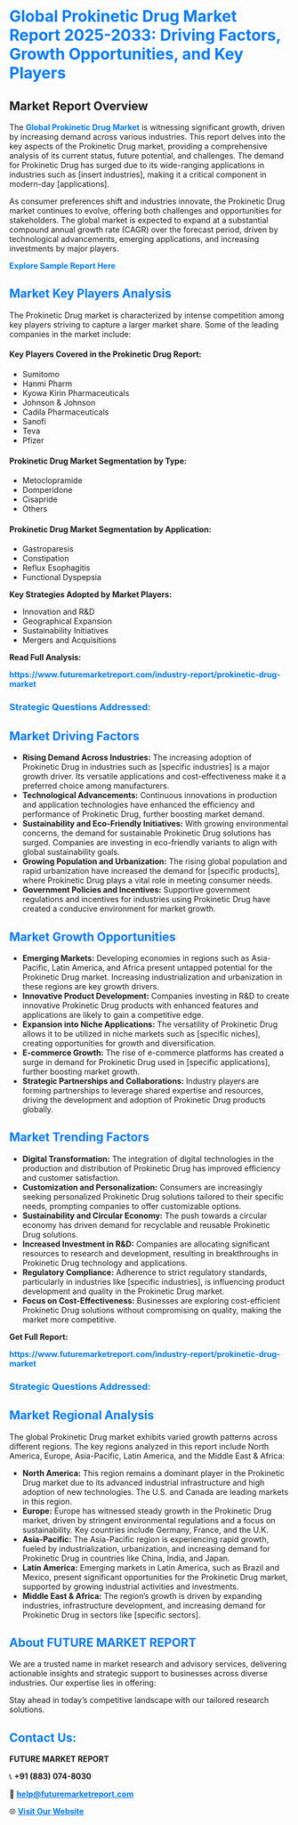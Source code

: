 <h1 style="color: #007BFF;">Global Prokinetic Drug Market Report 2025-2033: Driving Factors, Growth Opportunities, and Key Players</h1>

<section id="overview">
<h2>Market Report Overview</h2>
<p>The <a href="https://www.futuremarketreport.com/industry-report/prokinetic-drug-market" style="color: #007BFF; text-decoration: none;"><strong>Global Prokinetic Drug Market</strong></a> is witnessing significant growth, driven by increasing demand across various industries. This report delves into the key aspects of the Prokinetic Drug market, providing a comprehensive analysis of its current status, future potential, and challenges. The demand for Prokinetic Drug has surged due to its wide-ranging applications in industries such as [insert industries], making it a critical component in modern-day [applications].</p>
<p>As consumer preferences shift and industries innovate, the Prokinetic Drug market continues to evolve, offering both challenges and opportunities for stakeholders. The global market is expected to expand at a substantial compound annual growth rate (CAGR) over the forecast period, driven by technological advancements, emerging applications, and increasing investments by major players.</p>
</section>

<section id="overview">
<p><a href="https://www.futuremarketreport.com/request-sample/reportId=79210" style="color: #007BFF; text-decoration: none;"><strong>Explore Sample Report Here</strong></a></p>
</section>

<section id="key-players">
<h2 style="color: #007BFF;">Market Key Players Analysis</h2>
<p>The Prokinetic Drug market is characterized by intense competition among key players striving to capture a larger market share. Some of the leading companies in the market include:</p>
<h4>Key Players Covered in the Prokinetic Drug Report:</h4>
<ul><li>Sumitomo</li><li>Hanmi Pharm</li><li>Kyowa Kirin Pharmaceuticals</li><li>Johnson &amp; Johnson</li><li>Cadila Pharmaceuticals</li><li>Sanofi</li><li>Teva</li><li>Pfizer</li></ul>
<h4>Prokinetic Drug Market Segmentation by Type:</h4>
<ul><li>Metoclopramide</li><li>Domperidone</li><li>Cisapride</li><li>Others</li></ul>

<h4>Prokinetic Drug Market Segmentation by Application:</h4>
<ul><li>Gastroparesis</li><li>Constipation</li><li>Reflux Esophagitis</li><li>Functional Dyspepsia</li></ul>
<p><strong>Key Strategies Adopted by Market Players:</strong></p>
<ul>
<li>Innovation and R&D</li>
<li>Geographical Expansion</li>
<li>Sustainability Initiatives</li>
<li>Mergers and Acquisitions</li>
</ul>
</section>

<section>
<p><strong>Read Full Analysis: </strong></p><a href="https://www.futuremarketreport.com/industry-report/prokinetic-drug-market" style="color: #007BFF; text-decoration: none;"><strong>https://www.futuremarketreport.com/industry-report/prokinetic-drug-market</strong></a>
<h3 style="color: #007BFF;">Strategic Questions Addressed:</h3>
</section>

<section id="driving-factors">
<h2 style="color: #007BFF;">Market Driving Factors</h2>
<ul>
<li><strong>Rising Demand Across Industries:</strong> The increasing adoption of Prokinetic Drug in industries such as [specific industries] is a major growth driver. Its versatile applications and cost-effectiveness make it a preferred choice among manufacturers.</li>
<li><strong>Technological Advancements:</strong> Continuous innovations in production and application technologies have enhanced the efficiency and performance of Prokinetic Drug, further boosting market demand.</li>
<li><strong>Sustainability and Eco-Friendly Initiatives:</strong> With growing environmental concerns, the demand for sustainable Prokinetic Drug solutions has surged. Companies are investing in eco-friendly variants to align with global sustainability goals.</li>
<li><strong>Growing Population and Urbanization:</strong> The rising global population and rapid urbanization have increased the demand for [specific products], where Prokinetic Drug plays a vital role in meeting consumer needs.</li>
<li><strong>Government Policies and Incentives:</strong> Supportive government regulations and incentives for industries using Prokinetic Drug have created a conducive environment for market growth.</li>
</ul>
</section>

<section id="growth-opportunities">
<h2 style="color: #007BFF;">Market Growth Opportunities</h2>
<ul>
<li><strong>Emerging Markets:</strong> Developing economies in regions such as Asia-Pacific, Latin America, and Africa present untapped potential for the Prokinetic Drug market. Increasing industrialization and urbanization in these regions are key growth drivers.</li>
<li><strong>Innovative Product Development:</strong> Companies investing in R&D to create innovative Prokinetic Drug products with enhanced features and applications are likely to gain a competitive edge.</li>
<li><strong>Expansion into Niche Applications:</strong> The versatility of Prokinetic Drug allows it to be utilized in niche markets such as [specific niches], creating opportunities for growth and diversification.</li>
<li><strong>E-commerce Growth:</strong> The rise of e-commerce platforms has created a surge in demand for Prokinetic Drug used in [specific applications], further boosting market growth.</li>
<li><strong>Strategic Partnerships and Collaborations:</strong> Industry players are forming partnerships to leverage shared expertise and resources, driving the development and adoption of Prokinetic Drug products globally.</li>
</ul>
</section>

<section id="trending-factors">
<h2 style="color: #007BFF;">Market Trending Factors</h2>
<ul>
<li><strong>Digital Transformation:</strong> The integration of digital technologies in the production and distribution of Prokinetic Drug has improved efficiency and customer satisfaction.</li>
<li><strong>Customization and Personalization:</strong> Consumers are increasingly seeking personalized Prokinetic Drug solutions tailored to their specific needs, prompting companies to offer customizable options.</li>
<li><strong>Sustainability and Circular Economy:</strong> The push towards a circular economy has driven demand for recyclable and reusable Prokinetic Drug solutions.</li>
<li><strong>Increased Investment in R&D:</strong> Companies are allocating significant resources to research and development, resulting in breakthroughs in Prokinetic Drug technology and applications.</li>
<li><strong>Regulatory Compliance:</strong> Adherence to strict regulatory standards, particularly in industries like [specific industries], is influencing product development and quality in the Prokinetic Drug market.</li>
<li><strong>Focus on Cost-Effectiveness:</strong> Businesses are exploring cost-efficient Prokinetic Drug solutions without compromising on quality, making the market more competitive.</li>
</ul>
</section>

<section>
<p><strong>Get Full Report: </strong></p><a href="https://www.futuremarketreport.com/industry-report/prokinetic-drug-market" style="color: #007BFF; text-decoration: none;"><strong>https://www.futuremarketreport.com/industry-report/prokinetic-drug-market</strong></a>
<h3 style="color: #007BFF;">Strategic Questions Addressed:</h3>
</section>


<section id="regional-analysis">
<h2 style="color: #007BFF;">Market Regional Analysis</h2>
<p>The global Prokinetic Drug market exhibits varied growth patterns across different regions. The key regions analyzed in this report include North America, Europe, Asia-Pacific, Latin America, and the Middle East & Africa:</p>
<ul>
<li><strong>North America:</strong> This region remains a dominant player in the Prokinetic Drug market due to its advanced industrial infrastructure and high adoption of new technologies. The U.S. and Canada are leading markets in this region.</li>
<li><strong>Europe:</strong> Europe has witnessed steady growth in the Prokinetic Drug market, driven by stringent environmental regulations and a focus on sustainability. Key countries include Germany, France, and the U.K.</li>
<li><strong>Asia-Pacific:</strong> The Asia-Pacific region is experiencing rapid growth, fueled by industrialization, urbanization, and increasing demand for Prokinetic Drug in countries like China, India, and Japan.</li>
<li><strong>Latin America:</strong> Emerging markets in Latin America, such as Brazil and Mexico, present significant opportunities for the Prokinetic Drug market, supported by growing industrial activities and investments.</li>
<li><strong>Middle East & Africa:</strong> The region’s growth is driven by expanding industries, infrastructure development, and increasing demand for Prokinetic Drug in sectors like [specific sectors].</li>
</ul>
</section>

<footer>
<h2 style="color: #007BFF;">About FUTURE MARKET REPORT</h2>
<p>We are a trusted name in market research and advisory services, delivering actionable insights and strategic support to businesses across diverse industries. Our expertise lies in offering:</p>

<p>Stay ahead in today’s competitive landscape with our tailored research solutions.</p>

<h2 style="color: #007BFF;">Contact Us:</h2>
<p><strong>FUTURE MARKET REPORT</strong></p>
<p>📞 <strong>+91 (883) 074-8030</strong></p>
<p>📧 <strong><a href="mailto:help@futuremarketreport.com" style="color: #007BFF;">help@futuremarketreport.com</a></strong></p>
<p>🌐 <strong><a href="https://www.futuremarketreport.com/" style="color: #007BFF;">Visit Our Website</a></strong></p>
</footer>